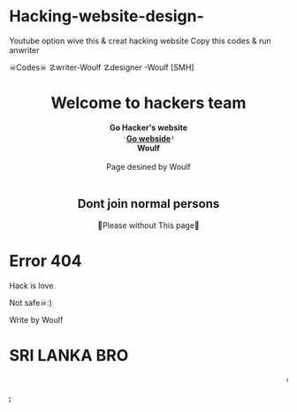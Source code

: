 # Hacking-website-design-
Youtube option wive this &amp; creat hacking website 
Copy this codes & run anwriter

☠Codes☠
☡writer-Woulf
☡designer -Woulf  [SMH]

<!doctype html>
<head>
<div align="center">

<h1> Welcome to hackers team</h1>
<strong>
			Go Hacker's website
            <br/>
            <marquee scrollamount="3" width="25">☠☠☠</marquee>
            <a href="https://youtube.com/channel/UCn68cnw-awGo_xxr95v75aw">Go webside</a>
            <marquee scrollamount="3" width="25" direction="right">☠☠☠</marquee>
			<br/>
            Woulf
            <br/></strong>
            <a href="https://t.me/Woulfofficial>Group viours</a> ^ <a href="https://youtube.com/channel/UCn68cnw-awGo_xxr95v75aw"></a>
            <br>
			<div>Page desined by Woulf</div>
			<br/>
        </p>
 </strong>
<div align="center">

<h2>Dont join normal persons </h2>
<p>🥏Please without This page🥏</p>

</div>

</body>
</html>
</DOCTYPE>
</div>
</button>
  <meta charset="utf-8">
  <meta name="viewport" content="width=device-width, initia-scale=1.0">
  <title>Defeatedd!!</title>
    <link href="http://fonts.googleapis.com/css?family=Averia+Sans+Libre" rel="stylesheet" type="text/css">
	<link href="https://fonts.googleapis.com/css?family=Amatic+SC:400,700" rel="stylesheet" type="text/css">
    <link href="https://fonts.googleapis.com/css?family=VT323|New+Rocker" rel="stylesheet">
    <link href="http://fonts.googleapis.com/css?family=Germania+One|Shadows+Into+Light&display=swap" rel="stylesheet" type="text/css">
    <link href="http://fonts.googleapis.com/css?family=Orbitron:700" rel="stylesheet" type="text/css">
    <script language="javascript">alert(" Warring☡☡☡ this site only hackers...   Woulf lowed you! ");</script>
  <link href="css/font-awesome.min.css" rel="stylesheet">
<style>
@import 'https://fonts.googleapis.com/css?family=Inconsolata';

html {
  min-height: 100%;
}

body {
  box-sizing: border-box;
  height: 100%;
  background-color: #000000;
  background-image: radial-gradient(#11581E, #041607);
  font-family: 'Inconsolata', Helvetica, sans-serif;
  font-size: 1.5rem;
  color: rgba(128, 255, 128, 0.8);
  text-shadow:
      0 0 1ex rgba(51, 255, 51, 1),
      0 0 2px rgba(255, 255, 255, 0.8);
}

.overlay {
  pointer-events: none;
  position: absolute;
  width: 100%;
  height: 100%;
  background:
      repeating-linear-gradient(
      180deg,
      rgba(0, 0, 0, 0) 0,
      rgba(0, 0, 0, 0.3) 50%,
      rgba(0, 0, 0, 0) 100%);
  background-size: auto 4px;
  z-index: 99;
}

.overlay::before {
  content: "";
  pointer-events: none;
  position: absolute;
  display: block;
  top: 0;
  left: 0;
  right: 0;
  bottom: 0;
  width: 100%;
  height: 100%;
  background-image: linear-gradient(
      0deg,
      transparent 0%,
      rgba(32, 128, 32, 0.2) 2%,
      rgba(32, 128, 32, 0.8) 3%,
      rgba(32, 128, 32, 0.2) 3%,
      transparent 100%);
  background-repeat: no-repeat;
  animation: scan 7.5s linear 0s infinite;
}

@keyframes scan {
  0%        { background-position: 0 -100vh; }
  35%, 100% { background-position: 0 100vh; }
}

.terminal {
  box-sizing: inherit;
  position: absolute;
  height: 100%;
  width: 1000px;
  max-width: 100%;
  padding: 4rem;
  text-transform: uppercase;
}

.output {
  color: rgba(128, 255, 128, 0.8);
  text-shadow:
      0 0 1px rgba(51, 255, 51, 0.4),
      0 0 2px rgba(255, 255, 255, 0.8);
}

.output::before {
  content: "> ";
}

/*
.input {
  color: rgba(192, 255, 192, 0.8);
  text-shadow:
      0 0 1px rgba(51, 255, 51, 0.4),
      0 0 2px rgba(255, 255, 255, 0.8);
}

.input::before {
  content: "$ ";
}
*/

a {
  color: #fff;
  text-decoration: none;
}

a::before {
  content: "";
}

a::after {<<
  content: "]";
}

.errorcode {
  color: red;
}

.podda {
  color : green;
  }
</style>


<div class="overlay"></div>
<div class="terminal">
  <h1>Error <span class="errorcode">404</span></h1>
  <p class="output">Hack is love</a>
  <p class="output">Not safe☠:)</a></p>
  <p class="output">Write by Woulf</p>
  <h1>SRI LANKA BRO </h1>
</div>


</div>

</div>

</div>

</div>

</body>

</html>

<marquee behavior="scroll" direction="left">
Get another's details
</marquee>

<marquee behavior="scroll" direction="right">
<h5>Hacking now <span class="woulf">$$$$</span></h5>
</marquee>
